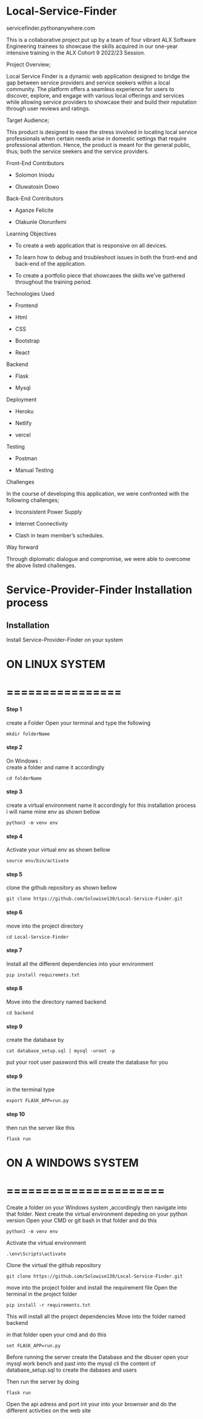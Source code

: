 # Local-Service-Finder
servicefinder.pythonanywhere.com

This is a collaborative project put up by a team of four vibrant ALX Software Engineering trainees to showcase the skills acquired in our one-year intensive training in the ALX Cohort 9 2022/23 Session.


Project Overview;

Local Service Finder is a dynamic web application designed to bridge the gap between service providers and service seekers within a local community. The platform offers a seamless experience for users to discover, explore, and engage with various local offerings and services while allowing service providers to showcase their and build their reputation through user reviews and ratings.


Target Audience;

This product is designed to ease the stress involved in locating local service professionals when certain needs arise in domestic settings that require professional attention. Hence, the product is meant for the general public, thus; both the service seekers and the service providers.


Front-End Contributors 

+ Solomon Iniodu

+ Oluwatosin Dowo

Back-End Contributors

+ Aganze Felicite

+ Olakunle Olorunfemi


Learning Objectives

+ To create a web application that is responsive on all devices.

+ To learn how to debug and troubleshoot issues in both the front-end and back-end of the application.

+ To create a portfolio piece that showcases the skills we've gathered throughout the training period.


Technologies Used


+ Frontend                                  

+ Html                               

+ CSS

+ Bootstrap

+ React


Backend

+ Flask

+ Mysql


Deployment

+ Heroku

+ Netlify

+ vercel


Testing

+ Postman

+ Manual Testing


Challenges

In the course of developing this application, we were confronted with the following challenges;

+ Inconsistent Power Supply

+ Internet Connectivity

+ Clash in team member’s schedules.

Way forward

Through diplomatic dialogue and compromise, we were able to overcome the above listed challenges.


# Service-Provider-Finder Installation process




## Installation

Install Service-Provider-Finder on your system


# ON LINUX SYSTEM
# ================


  #### Step 1

  create a Folder Open your terminal and type the following
  

  ```
  mkdir folderName
  ```
  
  #### step 2
  On Windows :  
  create a folder and name it accordingly

  

  ```
  cd folderName
  ```
  #### step 3
  create a virtual environment name it accordingly for this installation process
  i will name mine env as shown bellow

  
  ```
  python3 -m venv env
  ```
  #### step 4
  Activate your virtual env as shown bellow
  ```
  source env/bin/activate
  ```

  #### step 5
  clone the github repository as shown bellow
  ```
  git clone https://github.com/Solowise130/Local-Service-Finder.git
  ```
  #### step 6
  move into the project directory
  ```
  cd Local-Service-Finder
  ```

  #### step 7
  Install all the different dependencies into your environment
  ```
  pip install requiremets.txt
  ```

  #### step 8
  Move into the directory named backend
  ```
  cd backend
  ```

  #### step 9
  create the database by 

  ```
  cat database_setup.sql | mysql -uroot -p
  ```
  put your root user password
  this will create the database for you

  #### step 9
  in the terminal type
  ```
  export FLASK_APP=run.py
  ```

  #### step 10
  then run the server like this
  ```
  flask run
  ```

# ON A WINDOWS SYSTEM
# ======================

Create a folder on your Windows system ,accordingly then navigate into that folder.
Next create the virtual environment depeding on your python version
Open your CMD or git bash in that folder and do this
```
python3 -m venv env
```
Activate the virtual environment
```
.\env\Scripts\activate
```
Clone the virtual the github repository

```
git clone https://github.com/Solowise130/Local-Service-Finder.git
```

move into the project folder  and install the requirement file
Open the terminal in the project folder

```
pip install -r requirements.txt
```


This will install all the project dependencies 
Move into the folder named backend 

in that folder open your cmd and 
do this

```
set FLASK_APP=run.py

```
Before running the server create the Database and the dbuser
open your mysql work bench and past into the mysql cli the content of 
database_setup.sql to create the  dabases and users


Then run the server by doing 
```
flask run
```

Open the api adress and port int your into your brownser and  do the different activities on the web site
    

    
